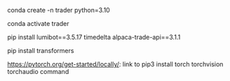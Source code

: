 conda create -n trader python=3.10

conda activate trader

pip install lumibot==3.5.17 timedelta alpaca-trade-api==3.1.1

pip install transformers

https://pytorch.org/get-started/locally/: link to pip3 install torch torchvision torchaudio command